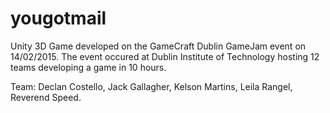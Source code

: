 # yougotmail
Unity 3D Game developed on the GameCraft Dublin GameJam event on 14/02/2015.
The event occured at Dublin Institute of Technology hosting 12 teams developing a game in 10 hours.

Team:
Declan Costello,
Jack Gallagher,
Kelson Martins,
Leila Rangel,
Reverend Speed.
